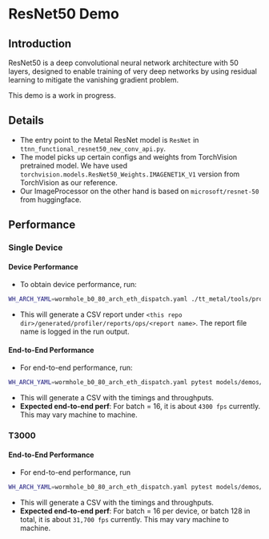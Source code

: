 # ResNet50 Demo

## Introduction
ResNet50 is a deep convolutional neural network architecture with 50 layers, designed to enable training of very deep networks by using residual learning to mitigate the vanishing gradient problem.

This demo is a work in progress. 

## Details

+ The entry point to the Metal ResNet model is `ResNet` in `ttnn_functional_resnet50_new_conv_api.py`.
+ The model picks up certain configs and weights from TorchVision pretrained model. We have used `torchvision.models.ResNet50_Weights.IMAGENET1K_V1` version from TorchVision as our reference.
+ Our ImageProcessor on the other hand is based on `microsoft/resnet-50` from huggingface.

## Performance

### Single Device

#### Device Performance

+ To obtain device performance, run: 
```sh
WH_ARCH_YAML=wormhole_b0_80_arch_eth_dispatch.yaml ./tt_metal/tools/profiler/profile_this.py -c "pytest models/demos/ttnn_resnet/tests/test_ttnn_resnet50_performant.py::test_run_resnet50_inference[16z-act_dtype0-weight_dtype0-math_fidelity0-device_params0]"
```

+ This will generate a CSV report under `<this repo dir>/generated/profiler/reports/ops/<report name>`. The report file name is logged in the run output.

#### End-to-End Performance
+ For end-to-end performance, run:

```sh
WH_ARCH_YAML=wormhole_b0_80_arch_eth_dispatch.yaml pytest models/demos/ttnn_resnet/tests/test_perf_ttnn_resnet.py::test_perf_trace_2cqs_bare_metal[16-0.004-25-device_params0]
```

+ This will generate a CSV with the timings and throughputs.
+ **Expected end-to-end perf**: For batch = 16, it is about `4300 fps` currently. This may vary machine to machine.

### T3000

#### End-to-End Performance

+ For end-to-end performance, run 

```sh
WH_ARCH_YAML=wormhole_b0_80_arch_eth_dispatch.yaml pytest models/demos/ttnn_resnet/tests/multi_device/test_perf_ttnn_resnet.py::test_perf_trace_2cqs_t3000[wormhole_b0-True-16-True-0.0043-60-device_params0]
```

+ This will generate a CSV with the timings and throughputs.
+ **Expected end-to-end perf**: For batch = 16 per device, or batch 128 in total, it is about `31,700 fps` currently. This may vary machine to machine.